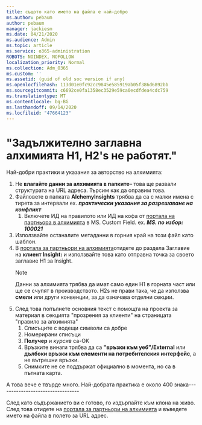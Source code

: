 ```yaml
---
title: същото като името на файла е най-добро
ms.author: pebaum
author: pebaum
manager: jackiesm
ms.date: 04/21/2020
ms.audience: Admin
ms.topic: article
ms.service: o365-administration
ROBOTS: NOINDEX, NOFOLLOW
localization_priority: Normal
ms.collection: Adm_O365
ms.custom: ''
ms.assetid: (guid of old soc version if any)
ms.openlocfilehash: 113d01e0fc92cc9845e585919ab05f386d6892bb
ms.sourcegitcommit: c6692ce0fa1358ec3529e59ca0ecdfdea4cdc759
ms.translationtype: MT
ms.contentlocale: bg-BG
ms.lasthandoff: 09/14/2020
ms.locfileid: "47664123"
---
```

# <a name="required-alchemy-header-h1-h2s-dont-work"></a>"Задължително заглавна алхимията H1, H2's не работят."
Най-добри практики и указания за авторство на алхимията:

1. Не **влагайте данни за алхимията в папките**– това ще развали структурата на URL адреса. Търсим как да оправим това.
1. Файловете в папката **AlchemyInsights** трябва да са с малки имена с тирета за интервали ex. ***практически указания за разрешаване на конфликт***
    1. Включете ИД на правилото или ИД на кофа от [портала на партньора в алхимията](https://alchemyportal.azurewebsites.net) в MS. Custom Field. ex. ***MS. по избор: 100021***
1. Използвайте останалите метаданни в горния край на този файл като шаблон.
1. В [портала за партньори на алхимията](https://alchemyportal.azurewebsites.net)отидете до раздела Заглавие на **клиент Insight:** и използвайте това като отправна точка за своето заглавие H1 за Insight. 
    > [!NOTE]
    > Данни за алхимията трябва да имат само един H1 в горната част или ще се счупят в производството. H2s не прави така, че да използва **смели** или други конвенции, за да означава отделни секции.
1. След това попълнете основния текст с помощта на проекта за материал в секцията "прозрения за клиенти" на страницата "правило за алхимията"
    1. Списъците с водещи символи са добре
    1. Номерирани списъци
    1. **Получер** и *курсив* са-OK
    1. Връзките винаги трябва да са **"връзки към уеб"/External** или **дълбоки връзки към елементи на потребителския интерфейс**, а не вътрешни връзки.
    1. Снимките не се поддържат официално в момента, но са в пътната карта.

А това вече е твърде много. Най-добрата практика е около 400 знака---------------------------------

След като съдържанието ви е готово, го издърпайте към клона на живо. След това отидете на [портала за партньори на алхимията](https://alchemyportal.azurewebsites.net) и въведете името на файла в полето за URL адрес. 